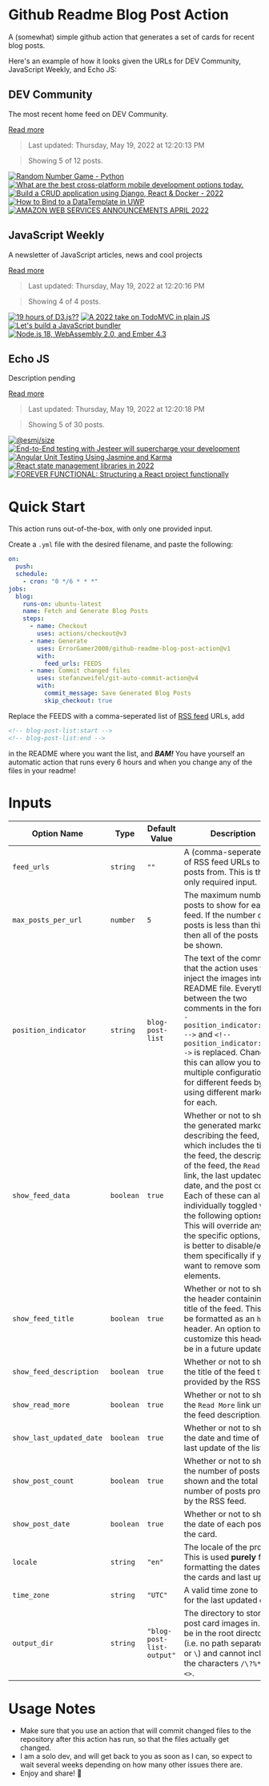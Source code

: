 # Github Readme Blog Post Action

A (somewhat) simple github action that generates a set of cards for recent blog posts.

Here's an example of how it looks given the URLs for DEV Community, JavaScript Weekly, and Echo JS:

<!-- post-list:start -->
## DEV Community

The most recent home feed on DEV Community.

[Read more](https://dev.to)
> Last updated: Thursday, May 19, 2022 at 12:20:13 PM

> Showing 5 of 12 posts.

[![Random Number Game - Python](https://raw.githubusercontent.com/ErrorGamer2000/github-readme-blog-post-action/main/generated_files/DEV_Community/Random_Number_Game_-_Python.svg)](https://dev.to/vulcanwm/random-number-game-python-476g)
[![What are the best cross-platform mobile development options *today*.](https://raw.githubusercontent.com/ErrorGamer2000/github-readme-blog-post-action/main/generated_files/DEV_Community/What_are_the_best_cross-platform_mobile_development_options__today_..svg)](https://dev.to/booboboston/what-are-the-best-cross-platform-mobile-development-options-today-22pd)
[![Build a CRUD application using Django, React & Docker - 2022](https://raw.githubusercontent.com/ErrorGamer2000/github-readme-blog-post-action/main/generated_files/DEV_Community/Build_a_CRUD_application_using_Django__React___Docker_-_2022.svg)](https://dev.to/koladev/build-a-crud-application-using-django-react-docker-2022-11f4)
[![How to Bind to a DataTemplate in UWP](https://raw.githubusercontent.com/ErrorGamer2000/github-readme-blog-post-action/main/generated_files/DEV_Community/How_to_Bind_to_a_DataTemplate_in_UWP.svg)](https://dev.to/saulodias/how-to-bind-to-a-datatemplate-in-uwp-4di5)
[![AMAZON WEB SERVICES ANNOUNCEMENTS APRIL 2022](https://raw.githubusercontent.com/ErrorGamer2000/github-readme-blog-post-action/main/generated_files/DEV_Community/AMAZON_WEB_SERVICES_ANNOUNCEMENTS_APRIL_2022.svg)](https://dev.to/aws-builders/amazon-web-services-announcements-april-2022-27da)


## JavaScript Weekly

A newsletter of JavaScript articles, news and cool projects

[Read more](https://javascriptweekly.com/)
> Last updated: Thursday, May 19, 2022 at 12:20:16 PM

> Showing 4 of 4 posts.

[![19 hours of D3.js??](https://raw.githubusercontent.com/ErrorGamer2000/github-readme-blog-post-action/main/generated_files/JavaScript_Weekly/19_hours_of_D3.js__.svg)](https://javascriptweekly.com/issues/589)
[![A 2022 take on TodoMVC in plain JS](https://raw.githubusercontent.com/ErrorGamer2000/github-readme-blog-post-action/main/generated_files/JavaScript_Weekly/A_2022_take_on_TodoMVC_in_plain_JS.svg)](https://javascriptweekly.com/issues/588)
[![Let's build a JavaScript bundler](https://raw.githubusercontent.com/ErrorGamer2000/github-readme-blog-post-action/main/generated_files/JavaScript_Weekly/Let's_build_a_JavaScript_bundler.svg)](https://javascriptweekly.com/issues/587)
[![Node.js 18, WebAssembly 2.0, and Ember 4.3](https://raw.githubusercontent.com/ErrorGamer2000/github-readme-blog-post-action/main/generated_files/JavaScript_Weekly/Node.js_18__WebAssembly_2.0__and_Ember_4.3.svg)](https://javascriptweekly.com/issues/586)


## Echo JS

Description pending

[Read more](
http://www.echojs.com
)
> Last updated: Thursday, May 19, 2022 at 12:20:18 PM

> Showing 5 of 30 posts.

[![@esmj/size](https://raw.githubusercontent.com/ErrorGamer2000/github-readme-blog-post-action/main/generated_files/_Echo_JS_/@esmj_size.svg)](https://www.npmjs.com/package/@esmj/size)
[![End-to-End testing with Jesteer will supercharge your development](https://raw.githubusercontent.com/ErrorGamer2000/github-readme-blog-post-action/main/generated_files/_Echo_JS_/End-to-End_testing_with_Jesteer_will_supercharge_your_development.svg)](https://medium.com/@truszala_98544/end-to-end-testing-with-jesteer-will-supercharge-your-development-227121e3f504)
[![Angular Unit Testing Using Jasmine and Karma](https://raw.githubusercontent.com/ErrorGamer2000/github-readme-blog-post-action/main/generated_files/_Echo_JS_/Angular_Unit_Testing_Using_Jasmine_and_Karma.svg)](https://esketchers.com/angular-unit-testing-using-jasmine-and-karma/)
[![React state management libraries in 2022](https://raw.githubusercontent.com/ErrorGamer2000/github-readme-blog-post-action/main/generated_files/_Echo_JS_/React_state_management_libraries_in_2022.svg)](http://www.albertgao.xyz/2022/02/19/react-state-management-libraries-2022/index.html)
[![FOREVER FUNCTIONAL: Structuring a React project functionally](https://raw.githubusercontent.com/ErrorGamer2000/github-readme-blog-post-action/main/generated_files/_Echo_JS_/FOREVER_FUNCTIONAL__Structuring_a_React_project_functionally.svg)](https://blog.openreplay.com/forever-functional-structuring-a-react-project-functionally)


<!-- post-list:end -->

# Quick Start

This action runs out-of-the-box, with only one provided input.

Create a `.yml` file with the desired filename, and paste the following:

```yml
on:
  push:
  schedule:
    - cron: "0 */6 * * *"
jobs:
  blog:
    runs-on: ubuntu-latest
    name: Fetch and Generate Blog Posts
    steps:
      - name: Checkout
        uses: actions/checkout@v3
      - name: Generate
        uses: ErrorGamer2000/github-readme-blog-post-action@v1
        with:
          feed_urls: FEEDS
      - name: Commit changed files
        uses: stefanzweifel/git-auto-commit-action@v4
        with:
          commit_message: Save Generated Blog Posts
          skip_checkout: true
```

Replace the FEEDS with a comma-seperated list of [RSS feed](https://rss.com/blog/how-do-rss-feeds-work/) URLs, add

```md
<!-- blog-post-list:start -->
<!-- blog-post-list:end -->
```

in the README where you want the list, and **_BAM!_** You have yourself an automatic action that runs every 6 hours and when you change any of the files in your readme!

# Inputs

<table>
  <thead>
    <tr>
      <th>Option Name</th>
      <th>Type</th>
      <th>Default Value</th>
      <th>Description</th>
    </tr>
  </thead>
  <tbody>
    <tr>
      <td><code>feed_urls</code></td>
      <td><code>string</code></td>
      <td><code>""</code></td>
      <td>A (comma-seperated) list of RSS feed URLs to load posts from. This is the only required input.</td>
    </tr>
    <tr>
      <td><code>max_posts_per_url</code></td>
      <td><code>number</code></td>
      <td><code>5</code></td>
      <td>The maximum number of posts to show for each feed. If the number of posts is less than this, then all of the posts will be shown.</td>
    </tr>
    <tr>
      <td><code>position_indicator</code></td>
      <td><code>string</code></td>
      <td><code>blog-post-list</code></td>
      <td>The text of the comments that the action uses to inject the images into the README file. Everything between the two comments in the form <code>&lt;!-- position_indicator:start --&gt;</code> and <code>&lt;!-- position_indicator:end --&gt;</code> is replaced. Changing this can allow you to use multiple configurations for different feeds by using different markers for each.</td>
    </tr>
    <tr>
      <td><code>show_feed_data</code></td>
      <td><code>boolean</code></td>
      <td><code>true</code></td>
      <td>Whether or not to show the generated markdown describing the feed, which includes the title of the feed, the description of the feed, the <code>Read More</code> link, the last updated date, and the post count. Each of these can also be individually toggled with the following options. This will override any of the specific options, so it is better to disable/enable them specifically if you want to remove some elements.</td>
    </tr>
    <tr>
      <td><code>show_feed_title</code></td>
      <td><code>boolean</code></td>
      <td><code>true</code></td>
      <td>Whether or not to show the header containing the title of the feed. This will be formatted as an <code>h2</code> header. An option to customize this header will be in a future update.</td>
    </tr>
    <tr>
      <td><code>show_feed_description</code></td>
      <td><code>boolean</code></td>
      <td><code>true</code></td>
      <td>Whether or not to show the title of the feed that is provided by the RSS feed.</td>
    </tr>
    <tr>
      <td><code>show_read_more</code></td>
      <td><code>boolean</code></td>
      <td><code>true</code></td>
      <td>Whether or not to show the <code>Read More</code> link under the feed description.</td>
    </tr>
    <tr>
      <td><code>show_last_updated_date</code></td>
      <td><code>boolean</code></td>
      <td><code>true</code></td>
      <td>Whether or not to show the date and time of the last update of the list.</td>
    </tr>
    <tr>
      <td><code>show_post_count</code></td>
      <td><code>boolean</code></td>
      <td><code>true</code></td>
      <td>Whether or not to show the number of posts shown and the total number of posts provided by the RSS feed.</td>
    </tr>
    <tr>
      <td><code>show_post_date</code></td>
      <td><code>boolean</code></td>
      <td><code>true</code></td>
      <td>Whether or not to show the date of each post on the card.</td>
    </tr>
    <tr>
      <td><code>locale</code></td>
      <td><code>string</code></td>
      <td><code>"en"</code></td>
      <td>The locale of the project. This is used <strong>purely</strong> for formatting the dates of the cards and last update.</td>
    </tr>
    <tr>
      <td><code>time_zone</code></td>
      <td><code>string</code></td>
      <td><code>"UTC"</code></td>
      <td>A valid time zone to use for the last updated date.</td>
    </tr>
    <tr>
      <td><code>output_dir</code></td>
      <td><code>string</code></td>
      <td><code>"blog-post-list-output"</code></td>
      <td>The directory to store the post card images in. Must be in the root directory (i.e. no path separators <code>/</code> or <code>\</code>) and cannot include the characters <code>/\?%*:|"&lt;&gt;</code>.</td>
    </tr>
<!--
    <tr>
      <td><code></code></td>
      <td><cde></cde></td>
      <td><code></code></td>
      <td></td>
    </tr>
-->
  </tbody>
</table>

# Usage Notes

- Make sure that you use an action that will commit changed files to the repository after this action has run, so that the files actually get changed.
- I am a solo dev, and will get back to you as soon as I can, so expect to wait several weeks depending on how many other issues there are.
- Enjoy and share! 🤗
